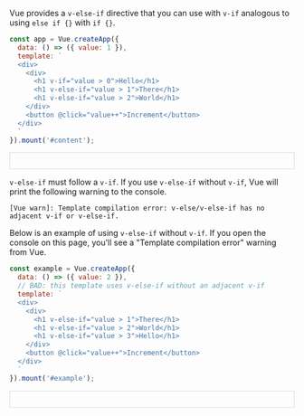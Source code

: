 Vue provides a `v-else-if` directive that you can use with `v-if` analogous to using `else if {}` with `if {}`.

```javascript
const app = Vue.createApp({
  data: () => ({ value: 1 }),
  template: `
  <div>
    <div>
      <h1 v-if="value > 0">Hello</h1>
      <h1 v-else-if="value > 1">There</h1>
      <h1 v-else-if="value > 2">World</h1>
    </div>
    <button @click="value++">Increment</button>
  </div>
  `
}).mount('#content');
```


<div id="content" style="border: 1px solid #ddd; padding: 1em"></div>

<script src="https://unpkg.com/vue@3.x"></script>
<script>
   const app = Vue.createApp({
    data: () => ({ value: 1 }),
    template: `
    <div>
      <div>
        <h1 v-if="value > 0">Hello</h1>
        <h1 v-else-if="value > 1">There</h1>
        <h1 v-else-if="value > 2">World</h1>
      </div>
      <button @click="value++">Increment</button>
    </div>
    `
  }).mount('#content');
</script>

`v-else-if` must follow a `v-if`.
If you use `v-else-if` without `v-if`, Vue will print the following warning to the console.

```
[Vue warn]: Template compilation error: v-else/v-else-if has no adjacent v-if or v-else-if.
```

Below is an example of using `v-else-if` without `v-if`.
If you open the console on this page, you'll see a "Template compilation error" warning from Vue.

```javascript
const example = Vue.createApp({
  data: () => ({ value: 2 }),
  // BAD: this template uses v-else-if without an adjacent v-if
  template: `
  <div>
    <div>
      <h1 v-else-if="value > 1">There</h1>
      <h1 v-else-if="value > 2">World</h1>
      <h1 v-else-if="value > 3">Hello</h1>
    </div>
    <button @click="value++">Increment</button>
  </div>
  `
}).mount('#example');
```

<div id="example" style="border: 1px solid #ddd; padding: 1em"></div>

<script src="https://unpkg.com/vue@3.x"></script>
<script>
  const example = Vue.createApp({
    data: () => ({ value: 2 }),
    template: `
    <div>
      <div>
        <h1 v-else-if="value > 1">There</h1>
        <h1 v-else-if="value > 2">World</h1>
        <h1 v-else-if="value > 3">Hello</h1>
      </div>
      <button @click="value++">Increment</button>
    </div>
    `
  }).mount('#example');
</script>


